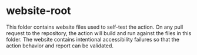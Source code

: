 <!--
Copyright (c) Microsoft Corporation. All rights reserved.
Licensed under the MIT License.
-->

# website-root

This folder contains website files used to self-test the action. On any pull request to the repository, the action will build and run against the files in this folder. The website contains intentional accessibility failures so that the action behavior and report can be validated.
